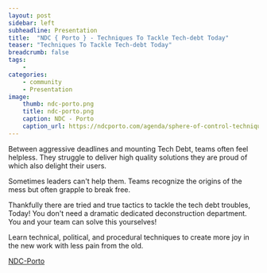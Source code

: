 ```yaml
---
layout: post
sidebar: left
subheadline: Presentation
title:  "NDC { Porto } - Techniques To Tackle Tech-debt Today"
teaser: "Techniques To Tackle Tech-debt Today"
breadcrumb: false
tags:
    - 
categories:
    - community
    - Presentation
image:
    thumb: ndc-porto.png
    title: ndc-porto.png
    caption: NDC - Porto
    caption_url: https://ndcporto.com/agenda/sphere-of-control-techniques-to-tackle-tech-debt-today-0wy1/0rvhzgw7e0a
---
```


Between aggressive deadlines and mounting Tech Debt, teams often feel helpless. They struggle to deliver high quality solutions they are proud of which also delight their users.

Sometimes leaders can't help them.
Teams recognize the origins of the mess but often grapple to break free.

Thankfully there are tried and true tactics to tackle the tech debt troubles, Today! You don't need a dramatic dedicated deconstruction department. You and your team can solve this yourselves!

Learn technical, political, and procedural techniques to create more joy in the new work with less pain from the old.

<a href="https://ndcporto.com/agenda/sphere-of-control-techniques-to-tackle-tech-debt-today-0wy1/0rvhzgw7e0a" target='new'>NDC-Porto</a>